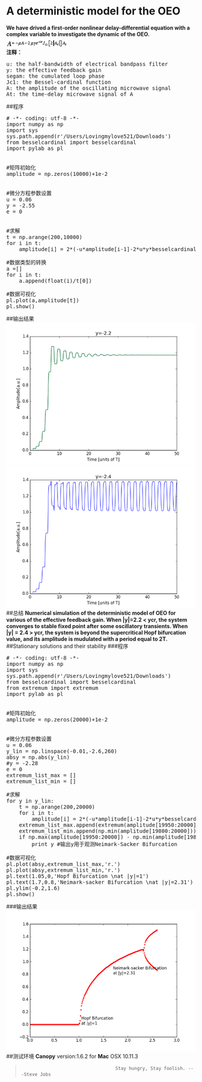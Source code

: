 # A deterministic model for the OEO
**We have drived a first-order nonlinear delay-differential equation with a complex variable to investigate the dynamic of the OEO.**   
![FONDDE](https://github.com/Lovingmylove/python.sc/raw/master/project/OEO/FONDDE.gif)   
**注释：**   
<pre>
u: the half-bandwidth of electrical bandpass filter
y: the effective feedback gain
segam: the cumulated loop phase
Jc1: the Bessel-cardinal function
A: the amplitude of the oscillating microwave signal
At: the time-delay microwave signal of A
</pre>
##程序
<pre>
# -*- coding: utf-8 -*-
import numpy as np
import sys
sys.path.append(r'/Users/Lovingmylove521/Downloads')
from besselcardinal import besselcardinal
import pylab as pl


#矩阵初始化
amplitude = np.zeros(10000)+1e-2


#微分方程参数设置
u = 0.06
y = -2.55
e = 0


#求解
t = np.arange(200,10000)
for i in t:
    amplitude[i] = 2*(-u*amplitude[i-1]-2*u*y*besselcardinal(1,2*np.abs(amplitude[i-t[0]]))*amplitude[i-t[0]])+amplitude[i-1]
  
#数据类型的转换
a =[]
for i in t:
    a.append(float(i)/t[0])

#数据可视化
pl.plot(a,amplitude[t])
pl.show()
</pre>
##输出结果
![y=-2.2](https://github.com/Lovingmylove/python.sc/raw/master/project/OEO/y=-2.2.png)
![y=-2.4](https://github.com/Lovingmylove/python.sc/raw/master/project/OEO/y=-2.4.png)
##总结
**Numerical simulation of the deterministic model of OEO for various of the effective feedback gain. When |y|=2.2 < ycr, the system converges to stable fixed point after some oscillatory transients. When |y| = 2.4 > ycr, the system is beyond the supercritical Hopf bifurcation value, and its amplitude is mudulated with a period equal to 2T.**
##Stationary solutions and their stability
###程序
<pre>
# -*- coding: utf-8 -*-
import numpy as np
import sys
sys.path.append(r'/Users/Lovingmylove521/Downloads')
from besselcardinal import besselcardinal
from extremum import extremum
import pylab as pl


#矩阵初始化
amplitude = np.zeros(20000)+1e-2


#微分方程参数设置
u = 0.06
y_lin = np.linspace(-0.01,-2.6,260)
absy = np.abs(y_lin)
#y = -2.28
e = 0
extremum_list_max = []
extremum_list_min = []

#求解
for y in y_lin:
    t = np.arange(200,20000)
    for i in t:
        amplitude[i] = 2*(-u*amplitude[i-1]-2*u*y*besselcardinal(1,2*np.abs(amplitude[i-t[0]]))*amplitude[i-t[0]])+amplitude[i-1]
    extremum_list_max.append(extremum(amplitude[19950:20000])[0])
    extremum_list_min.append(np.min(amplitude[19800:20000]))
    if np.max(amplitude[19950:20000]) - np.min(amplitude[19800:20000]) >= 0.01:
        print y #输出y用于观测Neimark-Sacker Bifurcation 
  
#数据可视化
pl.plot(absy,extremum_list_max,'r.')
pl.plot(absy,extremum_list_min,'r.')
pl.text(1.05,0,'Hopf Bifurcation \nat |y|=1')
pl.text(1.7,0.8,'Neimark-sacker Bifurcation \nat |y|=2.31')
pl.ylim(-0.2,1.6)
pl.show()
</pre>
###输出结果
![Hopf](https://github.com/Lovingmylove/python.sc/raw/master/project/OEO/Hopf.png)
##测试环境
**Canopy** version:1.6.2 for **Mac** OSX 10.11.3
>                                        Stay hungry, Stay foolish. ---Steve Jobs
